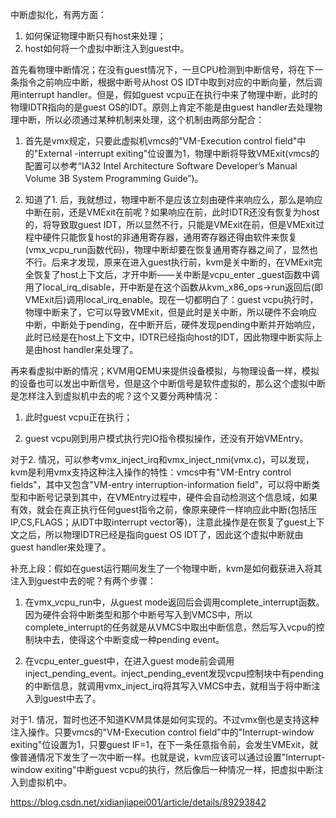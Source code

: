中断虚拟化，有两方面：

1. 如何保证物理中断只有host来处理；
2. host如何将一个虚拟中断注入到guest中。

首先看物理中断情况；在没有guest情况下，一旦CPU检测到中断信号，将在下一条指令之前响应中断，根据中断号从host OS IDT中取到对应的中断向量，然后调用interrupt handler。但是，假如guest vcpu正在执行中来了物理中断，此时的物理IDTR指向的是guest OS的IDT。原则上肯定不能是由guest handler去处理物理中断，所以必须通过某种机制来处理，这个机制由两部分配合：

1. 首先是vmx规定，只要此虚拟机vmcs的"VM-Execution control field"中的"External -interrupt exiting"位设置为1，物理中断将导致VMExit(vmcs的配置可以参考“IA32 Intel Architecture Software Developer’s Manual Volume 3B System Programming Guide”)。

2. 知道了1. 后，我就想过，物理中断不是应该立刻由硬件来响应么，那么是响应中断在前，还是VMExit在前呢？如果响应在前，此时IDTR还没有恢复为host的，将导致取guest IDT，所以显然不行，只能是VMExit在前，但是VMExit过程中硬件只能恢复host的非通用寄存器，通用寄存器还得由软件来恢复(vmx_vcpu_run函数代码)，物理中断却要在恢复通用寄存器之间了，显然也不行。后来才发现，原来在进入guest执行前，kvm是关中断的，在VMExit完全恢复了host上下文后，才开中断——关中断是vcpu_enter _guest函数中调用了local_irq_disable，开中断是在这个函数从kvm_x86_ops->run返回后(即VMExit后)调用local_irq_enable。现在一切都明白了：guest vcpu执行时，物理中断来了，它可以导致VMExit，但是此时是关中断，所以硬件不会响应中断，中断处于pending，在中断开后，硬件发现pending中断并开始响应，此时已经是在host上下文中，IDTR已经指向host的IDT，因此物理中断实际上是由host handler来处理了。

再来看虚拟中断的情况；KVM用QEMU来提供设备模拟，与物理设备一样，模拟的设备也可以发出中断信号，但是这个中断信号是软件虚拟的，那么这个虚拟中断是怎样注入到虚拟机中去的呢？这个又要分两种情况：

1. 此时guest vcpu正在执行；

2. guest vcpu刚到用户模式执行完IO指令模拟操作，还没有开始VMEntry。

对于2. 情况，可以参考vmx_inject_irq和vmx_inject_nmi(vmx.c)，可以发现，kvm是利用vmx支持这种注入操作的特性：vmcs中有"VM-Entry control fields"，其中又包含"VM-entry interruption-information field"，可以将中断类型和中断号记录到其中，在VMEntry过程中，硬件会自动检测这个信息域，如果有效，就会在真正执行任何guest指令之前，像原来硬件一样响应此中断(包括压IP,CS,FLAGS；从IDT中取interrupt vector等)，注意此操作是在恢复了guest上下文之后，所以物理IDTR已经是指向guest OS IDT了，因此这个虚拟中断就由guest handler来处理了。

补充上段：假如在guest运行期间发生了一个物理中断，kvm是如何截获进入将其注入到guest中去的呢？有两个步骤：

1. 在vmx_vcpu_run中，从guest mode返回后会调用complete_interrupt函数。因为硬件会将中断类型和那个中断号写入到VMCS中，所以complete_interrupt的任务就是从VMCS中取出中断信息，然后写入vcpu的控制块中去，使得这个中断变成一种pending event。

2. 在vcpu_enter_guest中，在进入guest mode前会调用inject_pending_event。inject_pending_event发现vcpu控制块中有pending的中断信息，就调用vmx_inject_irq将其写入VMCS中去，就相当于将中断注入到guest中去了。

对于1. 情况，暂时也还不知道KVM具体是如何实现的。不过vmx倒也是支持这种注入操作。只要vmcs的"VM-Execution control field"中的"Interrupt-window exiting"位设置为1，只要guest IF=1，在下一条任意指令前，会发生VMExit，就像普通情况下发生了一次中断一样。也就是说，kvm应该可以通过设置"Interrupt-window exiting"中断guest vcpu的执行，然后像后一种情况一样，把虚拟中断注入到虚拟机中。

https://blog.csdn.net/xidianjiapei001/article/details/89293842
